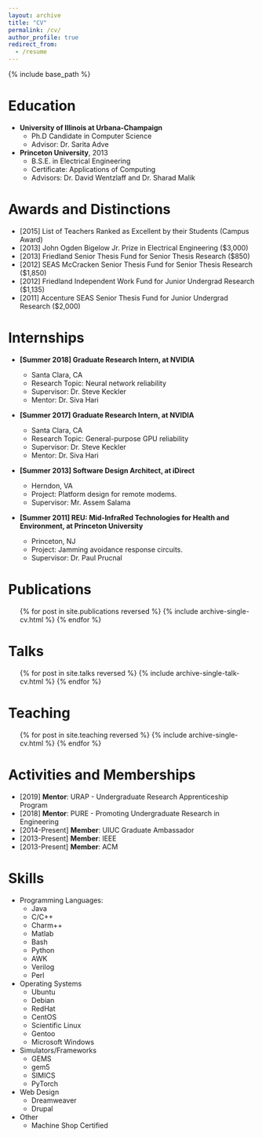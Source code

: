 ```yaml
---
layout: archive
title: "CV"
permalink: /cv/
author_profile: true
redirect_from:
  - /resume
---
```


{% include base_path %}

Education
======
* **University of Illinois at Urbana-Champaign**
  * Ph.D Candidate in Computer Science
  * Advisor: Dr. Sarita Adve
* **Princeton University**, 2013
  * B.S.E. in Electrical Engineering
  * Certificate: Applications of Computing
  * Advisors: Dr. David Wentzlaff and Dr. Sharad Malik

Awards and Distinctions 
=====
* [2015] List of Teachers Ranked as Excellent by their Students (Campus Award)
* [2013] John Ogden Bigelow Jr. Prize in Electrical Engineering ($3,000)
* [2013] Friedland Senior Thesis Fund for Senior Thesis Research ($850)
* [2012] SEAS McCracken Senior Thesis Fund for Senior Thesis Research ($1,850)
* [2012] Friedland Independent Work Fund for Junior Undergrad Research ($1,135)
* [2011] Accenture SEAS Senior Thesis Fund for Junior Undergrad Research ($2,000)

Internships
======
* **[Summer 2018] Graduate Research Intern, at NVIDIA**
  * Santa Clara, CA
  * Research Topic: Neural network reliability
  * Supervisor: Dr. Steve Keckler
  * Mentor: Dr. Siva Hari

* **[Summer 2017] Graduate Research Intern, at NVIDIA**
  * Santa Clara, CA
  * Research Topic: General-purpose GPU reliability
  * Supervisor: Dr. Steve Keckler
  * Mentor: Dr. Siva Hari

* **[Summer 2013] Software Design Architect, at iDirect**
  * Herndon, VA
  * Project: Platform design for remote modems.
  * Supervisor: Mr. Assem Salama

* **[Summer 2011] REU: Mid-InfraRed Technologies for Health and Environment, at Princeton University**
  * Princeton, NJ
  * Project: Jamming avoidance response circuits.
  * Supervisor: Dr. Paul Prucnal

Publications
======
  <ul>{% for post in site.publications reversed %}
    {% include archive-single-cv.html %}
  {% endfor %}</ul>
  
Talks
======
  <ul>{% for post in site.talks reversed %}
    {% include archive-single-talk-cv.html %}
  {% endfor %}</ul>
  
Teaching
======
  <ul>{% for post in site.teaching reversed %}
    {% include archive-single-cv.html %}
  {% endfor %}</ul>
 
Activities and Memberships
======
* [2019] **Mentor**: URAP - Undergraduate Research Apprenticeship Program
* [2018] **Mentor**: PURE - Promoting Undergraduate Research in Engineering
* [2014-Present] **Member**: UIUC Graduate Ambassador
* [2013-Present] **Member**: IEEE
* [2013-Present] **Member**: ACM


Skills
======
* Programming Languages:
  * Java
  * C/C++
  * Charm++
  * Matlab
  * Bash
  * Python
  * AWK
  * Verilog
  * Perl
* Operating Systems
  * Ubuntu
  * Debian
  * RedHat
  * CentOS
  * Scientific Linux
  * Gentoo
  * Microsoft Windows
* Simulators/Frameworks
  * GEMS
  * gem5
  * SIMICS
  * PyTorch
* Web Design
  * Dreamweaver
  * Drupal
* Other
  * Machine Shop Certified 

